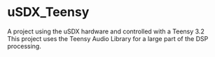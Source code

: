 # uSDX_Teensy
A project using the uSDX hardware and controlled with a Teensy 3.2\
This project uses the Teensy Audio Library for a large part of the DSP processing.



